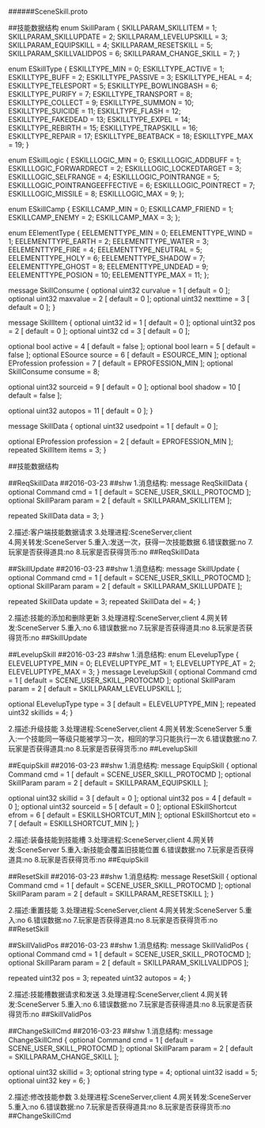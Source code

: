 ######SceneSkill.proto

##技能数据结构
enum SkillParam
{
  SKILLPARAM_SKILLITEM = 1;
  SKILLPARAM_SKILLUPDATE = 2;
  SKILLPARAM_LEVELUPSKILL = 3;
  SKILLPARAM_EQUIPSKILL = 4;
  SKILLPARAM_RESETSKILL = 5;
  SKILLPARAM_SKILLVALIDPOS = 6;
  SKILLPARAM_CHANGE_SKILL = 7;
}

enum ESkillType
{
  ESKILLTYPE_MIN = 0;
  ESKILLTYPE_ACTIVE = 1;
  ESKILLTYPE_BUFF = 2;
  ESKILLTYPE_PASSIVE = 3;
  ESKILLTYPE_HEAL = 4;
  ESKILLTYPE_TELESPORT = 5;
  ESKILLTYPE_BOWLINGBASH = 6;
  ESKILLTYPE_PURIFY = 7;
  ESKILLTYPE_TRANSPORT = 8;
  ESKILLTYPE_COLLECT = 9;
  ESKILLTYPE_SUMMON = 10;
  ESKILLTYPE_SUICIDE = 11;
  ESKILLTYPE_FLASH = 12;
  ESKILLTYPE_FAKEDEAD = 13;
  ESKILLTYPE_EXPEL = 14;
  ESKILLTYPE_REBIRTH = 15;
  ESKILLTYPE_TRAPSKILL = 16;
  ESKILLTYPE_REPAIR = 17;
  ESKILLTYPE_BEATBACK = 18;
  ESKILLTYPE_MAX = 19;
}

enum ESkillLogic
{
  ESKILLLOGIC_MIN = 0;
  ESKILLLOGIC_ADDBUFF = 1;
  ESKILLLOGIC_FORWARDRECT = 2;
  ESKILLLOGIC_LOCKEDTARGET = 3;
  ESKILLLOGIC_SELFRANGE = 4;
  ESKILLLOGIC_POINTRANGE = 5;
  ESKILLLOGIC_POINTRANGEEFFECTIVE = 6;
  ESKILLLOGIC_POINTRECT = 7;
  ESKILLLOGIC_MISSILE = 8;
  ESKILLLOGIC_MAX = 9;
};

enum ESkillCamp
{
  ESKILLCAMP_MIN = 0;
  ESKILLCAMP_FRIEND = 1;
  ESKILLCAMP_ENEMY = 2;
  ESKILLCAMP_MAX = 3;
};

enum EElementType
{
  EELEMENTTYPE_MIN = 0;
  EELEMENTTYPE_WIND = 1;
  EELEMENTTYPE_EARTH = 2;
  EELEMENTTYPE_WATER = 3;
  EELEMENTTYPE_FIRE = 4;
  EELEMENTTYPE_NEUTRAL = 5;
  EELEMENTTYPE_HOLY = 6;
  EELEMENTTYPE_SHADOW = 7;
  EELEMENTTYPE_GHOST = 8;
  EELEMENTTYPE_UNDEAD = 9;
  EELEMENTTYPE_POSION = 10;
  EELEMENTTYPE_MAX = 11;
};

message SkillConsume
{
  optional uint32 curvalue = 1 [ default = 0 ];
  optional uint32 maxvalue = 2 [ default = 0 ];
  optional uint32 nexttime = 3 [ default = 0 ];
}

message SkillItem
{
  optional uint32 id = 1 [ default = 0 ];
  optional uint32 pos = 2 [ default = 0 ];
  optional uint32 cd = 3 [ default = 0 ];

  optional bool active = 4 [ default = false ];
  optional bool learn = 5 [ default = false ];
  optional ESource source = 6 [ default = ESOURCE_MIN ];
  optional EProfession profession = 7 [ default = EPROFESSION_MIN ];
  optional SkillConsume consume = 8;

  optional uint32 sourceid = 9 [ default = 0 ];
  optional bool shadow = 10 [ default = false ];

  optional uint32 autopos = 11 [ default = 0 ];
}

message SkillData
{
  optional uint32 usedpoint = 1 [ default = 0 ];

  optional EProfession profession = 2 [ default = EPROFESSION_MIN ];
  repeated SkillItem items = 3;
}

##技能数据结构

##ReqSkillData
##2016-03-23
##shw
1.消息结构:
message ReqSkillData
{
  optional Command cmd = 1 [ default = SCENE_USER_SKILL_PROTOCMD ];
  optional SkillParam param = 2 [ default = SKILLPARAM_SKILLITEM ];

  repeated SkillData data = 3;
}

2.描述:客户端技能数据请求
3.处理进程:SceneServer,client	
4.网关转发:SceneServer
5.重入:发送一次，获得一次技能数据
6.错误数据:no
7.玩家是否获得道具:no
8.玩家是否获得货币:no
##ReqSkillData

##SkillUpdate
##2016-03-23
##shw
1.消息结构:
message SkillUpdate
{
  optional Command cmd = 1 [ default = SCENE_USER_SKILL_PROTOCMD ];
  optional SkillParam param = 2 [ default = SKILLPARAM_SKILLUPDATE ];

  repeated SkillData update = 3;
  repeated SkillData del = 4;
}

2.描述:技能的添加和删除更新
3.处理进程:SceneServer,client
4.网关转发:SceneServer
5.重入:no
6.错误数据:no
7.玩家是否获得道具:no
8.玩家是否获得货币:no
##SkillUpdate

##LevelupSkill
##2016-03-23
##shw
1.消息结构:
enum ELevelupType
{
  ELEVELUPTYPE_MIN = 0;
  ELEVELUPTYPE_MT = 1;
  ELEVELUPTYPE_AT = 2;
  ELEVELUPTYPE_MAX = 3;
}
message LevelupSkill
{
  optional Command cmd = 1 [ default = SCENE_USER_SKILL_PROTOCMD ];
  optional SkillParam param = 2 [ default = SKILLPARAM_LEVELUPSKILL ];

  optional ELevelupType type = 3 [ default = ELEVELUPTYPE_MIN ];
  repeated uint32 skillids = 4;
}

2.描述:升级技能
3.处理进程:SceneServer,client
4.网关转发:SceneServer
5.重入:一个技能同一等级只能被学习一次，相同的学习只能执行一次
6.错误数据:no
7.玩家是否获得道具:no
8.玩家是否获得货币:no
##LevelupSkill

##EquipSkill
##2016-03-23
##shw
1.消息结构:
message EquipSkill
{
  optional Command cmd = 1 [ default = SCENE_USER_SKILL_PROTOCMD ];
  optional SkillParam param = 2 [ default = SKILLPARAM_EQUIPSKILL ];

  optional uint32 skillid = 3 [ default = 0 ];
  optional uint32 pos = 4 [ default = 0 ];
  optional uint32 sourceid = 5 [ default = 0 ];
  optional ESkillShortcut efrom = 6 [ default = ESKILLSHORTCUT_MIN ];
  optional ESkillShortcut eto = 7 [ default = ESKILLSHORTCUT_MIN ];
}

2.描述:装备技能到技能槽
3.处理进程:SceneServer,client
4.网关转发:SceneServer
5.重入:新技能会覆盖旧技能位置
6.错误数据:no
7.玩家是否获得道具:no
8.玩家是否获得货币:no
##EquipSkill

##ResetSkill
##2016-03-23
##shw
1.消息结构:
message ResetSkill
{
  optional Command cmd = 1 [ default = SCENE_USER_SKILL_PROTOCMD ];
  optional SkillParam param = 2 [ default = SKILLPARAM_RESETSKILL ];
}

2.描述:重置技能
3.处理进程:SceneServer,client
4.网关转发:SceneServer
5.重入:no
6.错误数据:no
7.玩家是否获得道具:no
8.玩家是否获得货币:no
##ResetSkill

##SkillValidPos
##2016-03-23
##shw
1.消息结构:
message SkillValidPos
{
  optional Command cmd = 1 [ default = SCENE_USER_SKILL_PROTOCMD ];
  optional SkillParam param = 2 [ default = SKILLPARAM_SKILLVALIDPOS ];

  repeated uint32 pos = 3;
  repeated uint32 autopos = 4;
}

2.描述:技能槽数据请求和发送
3.处理进程:SceneServer,client
4.网关转发:SceneServer
5.重入:no
6.错误数据:no
7.玩家是否获得道具:no
8.玩家是否获得货币:no
##SkillValidPos

##ChangeSkillCmd
##2016-03-23
##shw
1.消息结构:
message ChangeSkillCmd
{
  optional Command cmd = 1 [ default = SCENE_USER_SKILL_PROTOCMD ];
  optional SkillParam param = 2 [ default = SKILLPARAM_CHANGE_SKILL ];

  optional uint32 skillid = 3;
  optional string type = 4;
  optional uint32 isadd = 5;
  optional uint32 key = 6;
}

2.描述:修改技能参数
3.处理进程:SceneServer,client
4.网关转发:SceneServer
5.重入:no
6.错误数据:no
7.玩家是否获得道具:no
8.玩家是否获得货币:no
##ChangeSkillCmd
